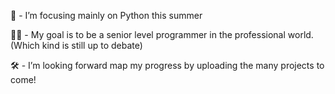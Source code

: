 🐍 - I’m focusing mainly on Python this summer

👨‍🎓 - My goal is to be a senior level programmer in the professional world. (Which kind is still up to debate)

🛠 - I’m looking forward map my progress by uploading the many projects to come!


<!---
MoYusuf1/MoYusuf1 is a ✨ special ✨ repository because its `README.md` (this file) appears on your GitHub profile.
You can click the Preview link to take a look at your changes.
--->
